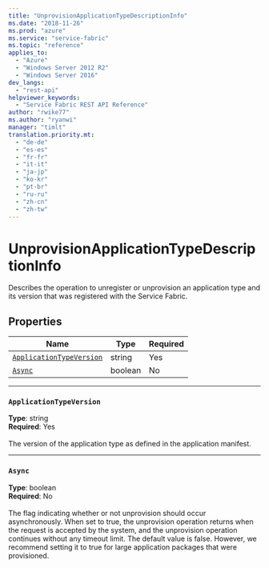 ```yaml
---
title: "UnprovisionApplicationTypeDescriptionInfo"
ms.date: "2018-11-26"
ms.prod: "azure"
ms.service: "service-fabric"
ms.topic: "reference"
applies_to: 
  - "Azure"
  - "Windows Server 2012 R2"
  - "Windows Server 2016"
dev_langs: 
  - "rest-api"
helpviewer_keywords: 
  - "Service Fabric REST API Reference"
author: "rwike77"
ms.author: "ryanwi"
manager: "timlt"
translation.priority.mt: 
  - "de-de"
  - "es-es"
  - "fr-fr"
  - "it-it"
  - "ja-jp"
  - "ko-kr"
  - "pt-br"
  - "ru-ru"
  - "zh-cn"
  - "zh-tw"
---
```

# UnprovisionApplicationTypeDescriptionInfo

Describes the operation to unregister or unprovision an application type and its version that was registered with the Service Fabric.

## Properties
| Name | Type | Required |
| --- | --- | --- |
| [`ApplicationTypeVersion`](#applicationtypeversion) | string | Yes |
| [`Async`](#async) | boolean | No |

____
### `ApplicationTypeVersion`
__Type__: string <br/>
__Required__: Yes<br/>
<br/>
The version of the application type as defined in the application manifest.

____
### `Async`
__Type__: boolean <br/>
__Required__: No<br/>
<br/>
The flag indicating whether or not unprovision should occur asynchronously. When set to true, the unprovision operation returns when the request is accepted by the system, and the unprovision operation continues without any timeout limit. The default value is false. However, we recommend setting it to true for large application packages that were provisioned.

